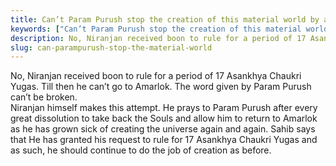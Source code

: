 ```yaml
---
title: Can’t Param Purush stop the creation of this material world by allowing Niranjan to return to His abode?
keywords: ["Can’t Param Purush stop the creation of this material world by allowing Niranjan to return to His abode?",Sahib Bandgi books,]
description: No, Niranjan received boon to rule for a period of 17 Asankhya Chaukri Yugas. Till then he can’t go to Amarlok. The word given by Param Purush can’t be bro
slug: can-parampurush-stop-the-material-world
---
```


No, Niranjan received boon to rule for a period of 17 Asankhya Chaukri Yugas. Till then he can’t go to Amarlok. The word given by Param Purush can’t be broken.  
Niranjan himself makes this attempt. He prays to Param Purush after every great dissolution to take back the Souls and allow him to return to Amarlok as he has grown sick of creating the universe again and again. Sahib says that He has granted his request to rule for 17 Asankhya Chaukri Yugas and as such, he should continue to do the job of creation as before.  



  